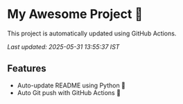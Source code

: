 # My Awesome Project 🚀

This project is automatically updated using GitHub Actions.

_Last updated: 2025-05-31 13:55:37 IST_

## Features
- Auto-update README using Python 🐍
- Auto Git push with GitHub Actions 🤖
